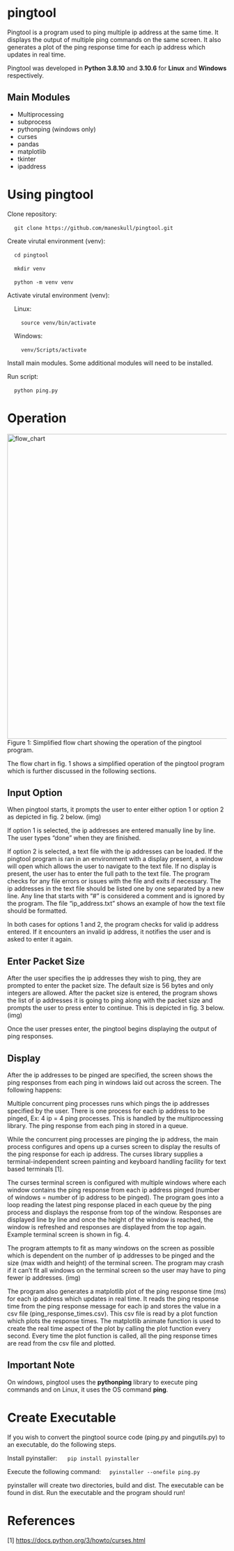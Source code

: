 # pingtool

Pingtool is a program used to ping multiple ip address at the same time. It displays the output of multiple ping commands on the same screen. It also generates a plot of the ping response time for each ip address which updates in real time.

Pingtool was developed in **Python 3.8.10** and **3.10.6** for **Linux** and **Windows** respectively.

## Main Modules
- Multiprocessing
- subprocess
- pythonping (windows only)
- curses
- pandas
- matplotlib
- tkinter
- ipaddress

# Using pingtool
Clone repository:

&nbsp;&nbsp;&nbsp;&nbsp;`git clone https://github.com/maneskull/pingtool.git`

Create virutal environment (venv):

&nbsp;&nbsp;&nbsp;&nbsp;`cd pingtool`

&nbsp;&nbsp;&nbsp;&nbsp;`mkdir venv`

&nbsp;&nbsp;&nbsp;&nbsp;`python -m venv venv`

Activate virutal environment (venv):

&nbsp;&nbsp;&nbsp;&nbsp;Linux:

&nbsp;&nbsp;&nbsp;&nbsp;&nbsp;&nbsp;&nbsp;&nbsp;`source venv/bin/activate`

&nbsp;&nbsp;&nbsp;&nbsp;Windows:

&nbsp;&nbsp;&nbsp;&nbsp;&nbsp;&nbsp;&nbsp;&nbsp;`venv/Scripts/activate`
 
Install main modules. Some additional modules will need to be installed.

Run script:

&nbsp;&nbsp;&nbsp;&nbsp;`python ping.py`

# Operation
<img width="698" alt="flow_chart" src="https://user-images.githubusercontent.com/101291172/199759577-f97ae49c-5752-4322-a6b1-e0f327919b2b.png">
Figure 1: Simplified flow chart showing the operation of the pingtool program.

The flow chart in fig. 1 shows a simplified operation of the pingtool program which is further discussed in the following sections.
## Input Option
When pingtool starts, it prompts the user to enter either option 1 or option 2 as depicted in fig. 2 below.
(img)

If option 1 is selected, the ip addresses are entered manually line by line. The user types “done” when they are finished.

If option 2 is selected, a text file with the ip addresses can be loaded. If the pingtool program is ran in an environment with a display present, a window will open which allows the user to navigate to the text file. If no display is present, the user has to enter the full path to the text file. The program checks for any file errors or issues with the file and exits if necessary. The ip addresses in the text file should be listed one by one separated by a new line. Any line that starts with “#” is considered a comment and is ignored by the program. The file “ip_address.txt” shows an example of how the text file should be formatted.

In both cases for options 1 and 2, the program checks for valid ip address entered. If it encounters an invalid ip address, it notifies the user and is asked to enter it again.

## Enter Packet Size

After the user specifies the ip addresses they wish to ping, they are prompted to enter the packet size. The default size is 56 bytes and only integers are allowed. After the packet size is entered, the program shows the list of ip addresses it is going to ping along with the packet size and prompts the user to press enter to continue. This is depicted in fig. 3 below.
(img)

Once the user presses enter, the pingtool begins displaying the output of ping responses.

## Display

After the ip addresses to be pinged are specified, the screen shows the ping responses from each ping in windows laid out across the screen. The following happens:

Multiple concurrent ping processes runs which pings the ip addresses specified by the user. There is one process for each ip address to be pinged, Ex: 4 ip = 4 ping processes. This is handled by the multiprocessing library. The ping response from each ping in stored in a queue.

While the concurrent ping processes are pinging the ip address, the main process configures and opens up a curses screen to display the results of the ping response for each ip address. The curses library supplies a terminal-independent screen painting and keyboard handling facility for text based terminals [1].

The curses terminal screen is configured with multiple windows where each window contains the ping response from each ip address pinged (number of windows = number of ip address to be pinged). The program goes into a loop reading the latest ping response placed in each queue by the ping process and displays the response from top of the window. Responses are displayed line by line and once the height of the window is reached, the window is refreshed and responses are displayed from the top again. Example terminal screen is shown in fig. 4.

The program attempts to fit as many windows on the screen as possible which is dependent on the number of ip addresses to be pinged and the size (max width and height) of the terminal screen. The program may crash if it can’t fit all windows on the terminal screen so the user may have to ping fewer ip addresses.
(img)

The program also generates a matplotlib plot of the ping response time (ms) for each ip address which updates in real time. It reads the ping response time from the ping response message for each ip and stores the value in a csv file (ping_response_times.csv). This csv file is read by a plot function which plots the response times. The matplotlib animate function is used to create the real time aspect of the plot by calling the plot function every second. Every time the plot function is called, all the ping response times are read from the csv file and plotted.

## Important Note

On windows, pingtool uses the **pythonping** library to execute ping commands and on Linux, it uses the OS command **ping**.

# Create Executable

If you wish to convert the pingtool source code (ping.py and pingutils.py) to an executable, do the following steps.

Install pyinstaller:
&nbsp;&nbsp;&nbsp;&nbsp; `pip install pyinstaller`

Execute the following command:
&nbsp;&nbsp;&nbsp;&nbsp;`pyinstaller --onefile ping.py`

pyinstaller will create two directories, build and dist. The executable can be found in dist. Run the executable and the program should run!

# References
[1] https://docs.python.org/3/howto/curses.html
